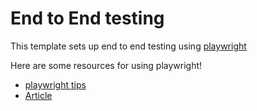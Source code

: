 # End to End testing

This template sets up end to end testing using [playwright](https://playwright.dev/)

Here are some resources for using playwright!

- [playwright tips](https://codecept.io/playwright/)
- [Article](https://levelup.gitconnected.com/e2e-test-with-playwright-45e2c0389bfa)
